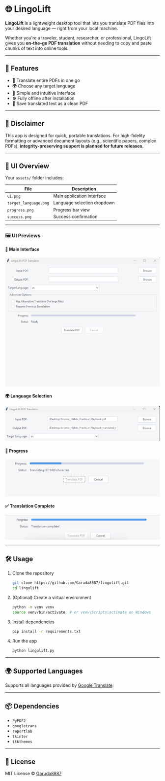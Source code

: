 # 🌐 LingoLift

**LingoLift** is a lightweight desktop tool that lets you translate PDF files into your desired language — right from your local machine.

Whether you're a traveler, student, researcher, or professional, LingoLift gives you **on-the-go PDF translation** without needing to copy and paste chunks of text into online tools.

---

## 🚀 Features

- 📄 Translate entire PDFs in one go
- 🌍 Choose any target language
- 🎯 Simple and intuitive interface
- ⚙️ Fully offline after installation
- 💾 Save translated text as a clean PDF

---

## 📝 Disclaimer

This app is designed for quick, portable translations. For high-fidelity formatting or advanced document layouts (e.g., scientific papers, complex PDFs), **integrity-preserving support is planned for future releases.**

---

## 📸 UI Overview

Your `assets/` folder includes:

| File               | Description                       |
|-------------------|-----------------------------------|
| `ui.png`           | Main application interface        |
| `target_language.png` | Language selection dropdown  |
| `progress.png`     | Progress bar view                 |
| `success.png`      | Success confirmation              |

---

### 🖼️ UI Previews

#### 🧭 Main Interface  
![UI](assets/ui.png)

#### 🌍 Language Selection  
![Target Language](assets/target_language.png)

#### 🔄 Progress  
![Progress](assets/progress.png)

#### ✅ Translation Complete  
![Success](assets/success.png)

---

## 🛠️ Usage

1. Clone the repository  
   ```bash
   git clone https://github.com/Garuda8887/lingolift.git
   cd lingolift
   ```

2. (Optional) Create a virtual environment  
   ```bash
   python -m venv venv
   source venv/bin/activate  # or venv\Scripts\activate on Windows
   ```

3. Install dependencies  
   ```bash
   pip install -r requirements.txt
   ```

4. Run the app  
   ```bash
   python lingolift.py
   ```

---

## 🌍 Supported Languages

Supports all languages provided by [Google Translate](https://cloud.google.com/translate/docs/languages).

---

## 📦 Dependencies

- `PyPDF2`
- `googletrans`
- `reportlab`
- `tkinter`
- `ttkthemes`

---

## 🤝 License

MIT License © [Garuda8887](https://github.com/Garuda8887)